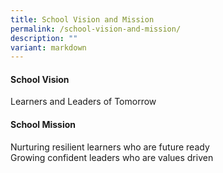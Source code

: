 ```yaml
---
title: School Vision and Mission
permalink: /school-vision-and-mission/
description: ""
variant: markdown
---
```

<p></p><h4><strong>School Vision</strong></h4>
Learners and Leaders of Tomorrow<p></p>
<p></p><h4><strong>School Mission</strong></h4>
Nurturing resilient learners who are future ready
<br>Growing confident leaders who are values driven<p></p>